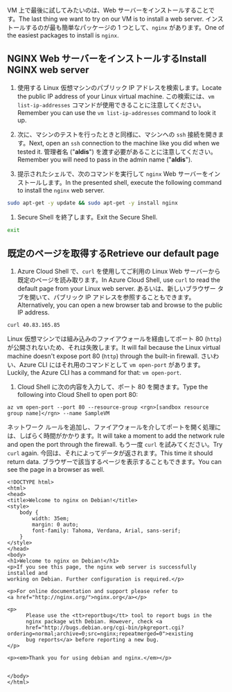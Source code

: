 <span data-ttu-id="8dd29-101">VM 上で最後に試してみたいのは、Web サーバーをインストールすることです。</span><span class="sxs-lookup"><span data-stu-id="8dd29-101">The last thing we want to try on our VM is to install a web server.</span></span> <span data-ttu-id="8dd29-102">インストールするのが最も簡単なパッケージの 1 つとして、`nginx` があります。</span><span class="sxs-lookup"><span data-stu-id="8dd29-102">One of the easiest packages to install is `nginx`.</span></span>

## <a name="install-nginx-web-server"></a><span data-ttu-id="8dd29-103">NGINX Web サーバーをインストールする</span><span class="sxs-lookup"><span data-stu-id="8dd29-103">Install NGINX web server</span></span>

1. <span data-ttu-id="8dd29-104">使用する Linux 仮想マシンのパブリック IP アドレスを検索します。</span><span class="sxs-lookup"><span data-stu-id="8dd29-104">Locate the public IP address of your Linux virtual machine.</span></span> <span data-ttu-id="8dd29-105">この検索には、`vm list-ip-addresses` コマンドが使用できることに注意してください。</span><span class="sxs-lookup"><span data-stu-id="8dd29-105">Remember you can use the `vm list-ip-addresses` command to look it up.</span></span>

1. <span data-ttu-id="8dd29-106">次に、マシンのテストを行ったときと同様に、マシンへの `ssh` 接続を開きます。</span><span class="sxs-lookup"><span data-stu-id="8dd29-106">Next, open an `ssh` connection to the machine like you did when we tested it.</span></span> <span data-ttu-id="8dd29-107">管理者名 ("**aldis**") を渡す必要があることに注意してください。</span><span class="sxs-lookup"><span data-stu-id="8dd29-107">Remember you will need to pass in the admin name ("**aldis**").</span></span>

1. <span data-ttu-id="8dd29-108">提示されたシェルで、次のコマンドを実行して `nginx` Web サーバーをインストールします。</span><span class="sxs-lookup"><span data-stu-id="8dd29-108">In the presented shell, execute the following command to install the `nginx` web server.</span></span>

```bash
sudo apt-get -y update && sudo apt-get -y install nginx
```

1. <span data-ttu-id="8dd29-109">Secure Shell を終了します。</span><span class="sxs-lookup"><span data-stu-id="8dd29-109">Exit the Secure Shell.</span></span>

```bash
exit
```

## <a name="retrieve-our-default-page"></a><span data-ttu-id="8dd29-110">既定のページを取得する</span><span class="sxs-lookup"><span data-stu-id="8dd29-110">Retrieve our default page</span></span>

1. <span data-ttu-id="8dd29-111">Azure Cloud Shell で、`curl` を使用してご利用の Linux Web サーバーから既定のページを読み取ります。</span><span class="sxs-lookup"><span data-stu-id="8dd29-111">In Azure Cloud Shell, use `curl` to read the default page from your Linux web server.</span></span> <span data-ttu-id="8dd29-112">あるいは、新しいブラウザー タブを開いて、パブリック IP アドレスを参照することもできます。</span><span class="sxs-lookup"><span data-stu-id="8dd29-112">Alternatively, you can open a new browser tab and browse to the public IP address.</span></span>

```azurecli
curl 40.83.165.85
```

<span data-ttu-id="8dd29-113">Linux 仮想マシンでは組み込みのファイアウォールを経由してポート 80 (`http`) が公開されないため、それは失敗します。</span><span class="sxs-lookup"><span data-stu-id="8dd29-113">It will fail because the Linux virtual machine doesn't expose port 80 (`http`) through the built-in firewall.</span></span> <span data-ttu-id="8dd29-114">さいわい、Azure CLI にはそれ用のコマンドとして `vm open-port` があります。</span><span class="sxs-lookup"><span data-stu-id="8dd29-114">Luckily, the Azure CLI has a command for that: `vm open-port`.</span></span> 

1. <span data-ttu-id="8dd29-115">Cloud Shell に次の内容を入力して、ポート 80 を開きます。</span><span class="sxs-lookup"><span data-stu-id="8dd29-115">Type the following into Cloud Shell to open port 80:</span></span>

```azurecli
az vm open-port --port 80 --resource-group <rgn>[sandbox resource group name]</rgn> --name SampleVM
```

<span data-ttu-id="8dd29-116">ネットワーク ルールを追加し、ファイアウォールを介してポートを開く処理には、しばらく時間がかかります。</span><span class="sxs-lookup"><span data-stu-id="8dd29-116">It will take a moment to add the network rule and open the port through the firewall.</span></span> <span data-ttu-id="8dd29-117">もう一度 `curl` を試みてください。</span><span class="sxs-lookup"><span data-stu-id="8dd29-117">Try `curl` again.</span></span> <span data-ttu-id="8dd29-118">今回は、それによってデータが返されます。</span><span class="sxs-lookup"><span data-stu-id="8dd29-118">This time it should return data.</span></span> <span data-ttu-id="8dd29-119">ブラウザーで該当するページを表示することもできます。</span><span class="sxs-lookup"><span data-stu-id="8dd29-119">You can see the page in a browser as well.</span></span>

```output
<!DOCTYPE html>
<html>
<head>
<title>Welcome to nginx on Debian!</title>
<style>
    body {
        width: 35em;
        margin: 0 auto;
        font-family: Tahoma, Verdana, Arial, sans-serif;
    }
</style>
</head>
<body>
<h1>Welcome to nginx on Debian!</h1>
<p>If you see this page, the nginx web server is successfully installed and
working on Debian. Further configuration is required.</p>

<p>For online documentation and support please refer to
<a href="http://nginx.org/">nginx.org</a></p>

<p>
      Please use the <tt>reportbug</tt> tool to report bugs in the
      nginx package with Debian. However, check <a
      href="http://bugs.debian.org/cgi-bin/pkgreport.cgi?ordering=normal;archive=0;src=nginx;repeatmerged=0">existing
      bug reports</a> before reporting a new bug.
</p>

<p><em>Thank you for using debian and nginx.</em></p>


</body>
</html>
```
